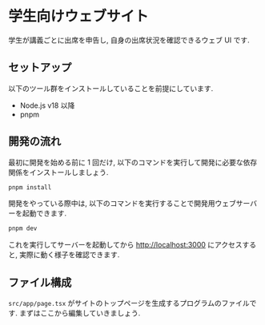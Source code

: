 # 学生向けウェブサイト

学生が講義ごとに出席を申告し, 自身の出席状況を確認できるウェブ UI です.

## セットアップ

以下のツール群をインストールしていることを前提にしています.

- Node.js v18 以降
- pnpm

## 開発の流れ

最初に開発を始める前に 1 回だけ, 以下のコマンドを実行して開発に必要な依存関係をインストールしましょう.

```sh
pnpm install
```

開発をやっている際中は, 以下のコマンドを実行することで開発用ウェブサーバーを起動できます.

```sh
pnpm dev
```

これを実行してサーバーを起動してから [http://localhost:3000](http://localhost:3000) にアクセスすると, 実際に動く様子を確認できます.

## ファイル構成

`src/app/page.tsx` がサイトのトップページを生成するプログラムのファイルです. まずはここから編集していきましょう.
